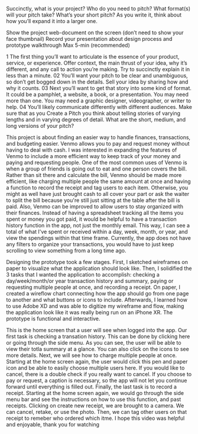 Succinctly, what is your project?
Who do you need to pitch?
What format(s) will your pitch take?
What’s your short pitch? As you write it, think about how you’ll expand it into a larger one.

Show the project web-document on the screen 
	(don’t need to show your face thumbnail) 
Record your presentation about design process and prototype walkthrough
Max 5-min (recommended)

1 The first thing you’ll want to articulate is the essence of your product,
service, or experience. Offer context, the main thrust of your idea, why it’s
different, and any call to action you’re making. Try to succinctly explain it
in less than a minute.
02 You’ll want your pitch to be clear and unambiguous, so don’t get bogged
down in the details. Sell your idea by sharing how and why it counts.
03 Next you’ll want to get that story into some kind of format. It could be a
pamphlet, a website, a book, or a presentation. You may need more than
one. You may need a graphic designer, videographer, or writer to help.
04 You’ll likely communicate differently with different audiences. Make sure
that as you Create a Pitch you think about telling stories of varying lengths
and in varying degrees of detail. What are the short, medium, and long
versions of your pitch?

This project is about finding an easier way to handle finances, transactions, and budgeting easier. Venmo allows you to pay and request money without having to deal with cash. I was interested in expanding the features of Venmo to include a more efficient way to keep track of your money and paying and requesting people. One of the most common uses of Venmo is when a group of friends is going out to eat and one person covers the bill. Rather than sit there and calculate the bill, Venmo should be made more efficient, like charging multiple people the same amount at once and having a function to record the receipt and tag users to each item. Otherwise, you might as well have just brought cash to all cover your part or ask the waiter to split the bill because you're still just sitting at the table after the bill is paid. Also, Venmo can be improved to allow users to stay organized with their finances. Instead of having a spreadsheet tracking all the items you spent or money you got paid, it would be helpful to have a transaction history function in the app, not just the monthly email. This way, I can see a total of what I've spent or received within a day, week, month, or year, and view the spendings within that time frame. Currently, the app does not have any filters to organize your transactions, you would have to just keep scrolling to view something from a long time ago. 

Designing the prototype took a few stages. First, I sketched wireframes on paper to visualize what the application should look like. Then, I solidified the 3 tasks that I wanted the application to accomplish: checking a day/week/month/or year transaction history and summary, paying or requesting multiple people at once, and recording a receipt. On paper, I created a wireflow chart connecting how the app should go from one page to another and what buttons or icons to include. Afterwards, I learned how to use Adobe XD and was able to digitize my wireframe and flow, making the application look like it was really being run on an iPhone XR. The prototype is functional and interactive.

This is the home screen that a user will see when logged into the app. Our first task is checking a transation history. This can be done by clicking here or going through the side menu. As you can see, the user will be able to view their totla summary at a glance. You can also click on the icons to see more details. Next, we will see how to charge multiple people at once. Starting at the home screen again, the user would click this pen and paper icon and be able to easily choose multiple users here. If you would like to cancel, there is a double check if you really want to cancel. If you choose to pay or request, a caption is necessary, so the app will not let you continue forward until everything is filled out. Finally, the last task is to record a receipt. Starting at the home screen again, we would go through the side menu bar and see the instructions on how to use this function, and past receipts. Clicking on create new receipt, we are brought to a camera. We can cancel, retake, or use the photo. Then, we can tag other users on that receipt to remeber who ordered which itme. I hope this video was helpful and enjoyable, thank you for watching

